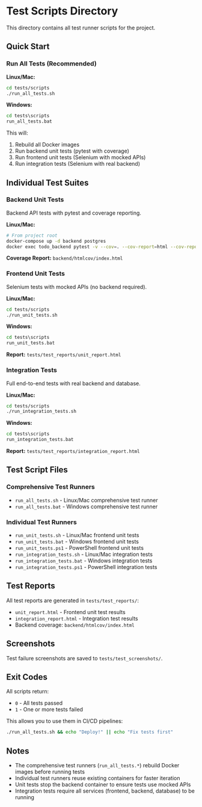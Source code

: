 # Test Scripts Directory

This directory contains all test runner scripts for the project.

## Quick Start

### Run All Tests (Recommended)

**Linux/Mac:**
```bash
cd tests/scripts
./run_all_tests.sh
```

**Windows:**
```cmd
cd tests\scripts
run_all_tests.bat
```

This will:
1. Rebuild all Docker images
2. Run backend unit tests (pytest with coverage)
3. Run frontend unit tests (Selenium with mocked APIs)
4. Run integration tests (Selenium with real backend)

## Individual Test Suites

### Backend Unit Tests
Backend API tests with pytest and coverage reporting.

**Linux/Mac:**
```bash
# From project root
docker-compose up -d backend postgres
docker exec todo_backend pytest -v --cov=. --cov-report=html --cov-report=term
```

**Coverage Report:** `backend/htmlcov/index.html`

### Frontend Unit Tests
Selenium tests with mocked APIs (no backend required).

**Linux/Mac:**
```bash
cd tests/scripts
./run_unit_tests.sh
```

**Windows:**
```cmd
cd tests\scripts
run_unit_tests.bat
```

**Report:** `tests/test_reports/unit_report.html`

### Integration Tests
Full end-to-end tests with real backend and database.

**Linux/Mac:**
```bash
cd tests/scripts
./run_integration_tests.sh
```

**Windows:**
```cmd
cd tests\scripts
run_integration_tests.bat
```

**Report:** `tests/test_reports/integration_report.html`

## Test Script Files

### Comprehensive Test Runners
- `run_all_tests.sh` - Linux/Mac comprehensive test runner
- `run_all_tests.bat` - Windows comprehensive test runner

### Individual Test Runners
- `run_unit_tests.sh` - Linux/Mac frontend unit tests
- `run_unit_tests.bat` - Windows frontend unit tests
- `run_unit_tests.ps1` - PowerShell frontend unit tests
- `run_integration_tests.sh` - Linux/Mac integration tests
- `run_integration_tests.bat` - Windows integration tests
- `run_integration_tests.ps1` - PowerShell integration tests

## Test Reports

All test reports are generated in `tests/test_reports/`:
- `unit_report.html` - Frontend unit test results
- `integration_report.html` - Integration test results
- Backend coverage: `backend/htmlcov/index.html`

## Screenshots

Test failure screenshots are saved to `tests/test_screenshots/`.

## Exit Codes

All scripts return:
- `0` - All tests passed
- `1` - One or more tests failed

This allows you to use them in CI/CD pipelines:
```bash
./run_all_tests.sh && echo "Deploy!" || echo "Fix tests first"
```

## Notes

- The comprehensive test runners (`run_all_tests.*`) rebuild Docker images before running tests
- Individual test runners reuse existing containers for faster iteration
- Unit tests stop the backend container to ensure tests use mocked APIs
- Integration tests require all services (frontend, backend, database) to be running
